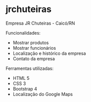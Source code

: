 # jrchuteiras
Empresa JR Chuteiras - Caicó/RN

Funcionalidades:
- Mostrar produtos
- Mostrar funcionários
- Localização e histórico da empresa
- Contato da empresa

Ferramentas utilizadas:
- HTML 5
- CSS 3
- Bootstrap 4
- Localização do Google Maps
